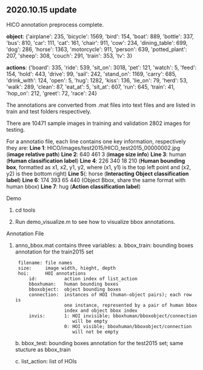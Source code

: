 ## 2020.10.15 update
HICO annotation preprocess complete.


**object**: {'airplane': 235, 'bicycle': 1569, 'bird': 154, 'boat': 889, 'bottle': 337, 'bus': 810, 'car': 111, 'cat': 161, 'chair': 911, 'cow': 234, 
        'dining_table': 699, 'dog': 286, 'horse': 1363, 'motorcycle': 911, 'person': 639, 'potted_plant': 207, 
        'sheep': 308, 'couch': 291, 'train': 353, 'tv': 3}

**actions**: {'board': 335, 'ride': 539, 'sit_on': 3018, 'pet': 121, 'watch': 5, 'feed': 154, 'hold': 443, 'drive': 99, 'sail': 242, 'stand_on': 1169,
'carry': 685, 'drink_with': 124, 'open': 5, 'hug': 1282, 'kiss': 136, 'lie_on': 79, 'herd': 53, 'walk': 289, 'clean': 87,
'eat_at': 5, 'sit_at': 607, 'run': 645, 'train': 41, 'hop_on': 212, 'greet': 72, 'race': 24}

The annotations are converted from .mat files into text files and are listed in train and test folders respectively. 

There are 10471 sample images in training and validation 2802 images for testing.

For a annotatio file, each line contains one key information, respectively they are:
**Line 1**: HICO/images/test2015/HICO_test2015_00000002.jpg (**image relative path**)
**Line 2**: 640 461 3 (**image size info**)
**Line 3**: human (**Human classification label**)
**Line 4**: 226 340 18 210 (**Human bounding box**, formatted as x1, x2, y1, y2, where (x1, y1) is the top left point and (x2, y2) is thee bottom right)
**Line 5**(: horse (**Interacting Object classification label**)
**Line 6**: 174 393 65 440 (Object Bbox, share the same format with human bbox)
**Line 7**: hug (**Action classification label**)


Demo

1. cd tools

2. Run demo_visualize.m to see how to visualize bbox annotations.


Annotation File

1. anno_bbox.mat contains three variables:
    a. bbox_train: bounding boxes annotation for the train2015 set

        filename: file names
        size:     image width, hieght, depth
        hoi:      HOI annotations
            id:          action index of list_action
            bboxhuman:   human bounding boxes
            bboxobject:  object bounding boxes
            connection:  instances of HOI (human-object pairs); each row is
                         one instance, represented by a pair of human bbox
                         index and object bbox index
            invis:       1: HOI invisible; bboxhuman/bboxobject/connection
                            will be empty
                         0: HOI visible; bboxhuman/bboxobject/connection
                            will not be empty

    b. bbox_test: bounding boxes annotation for the test2015 set; same 
                  stucture as bbox_train

    c. list_action: list of HOIs
